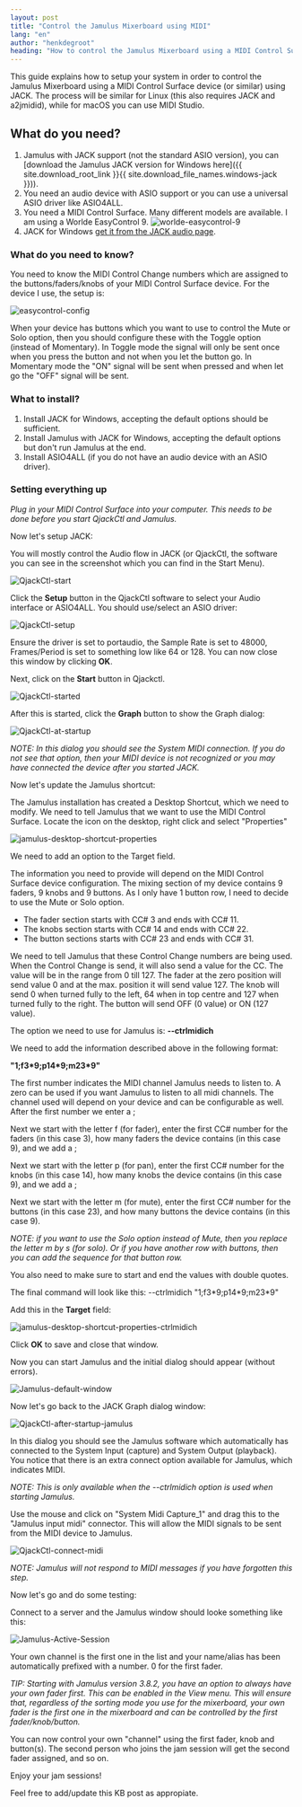 ```yaml
---
layout: post
title: "Control the Jamulus Mixerboard using MIDI"
lang: "en"
author: "henkdegroot"
heading: "How to control the Jamulus Mixerboard using a MIDI Control Surface in Windows using JACK"
---
```


This guide explains how to setup your system in order to control the Jamulus Mixerboard using a MIDI Control Surface device (or similar) using JACK.
The process will be similar for Linux (this also requires JACK and a2jmidid), while for macOS you can use MIDI Studio.

## What do you need?
1. Jamulus with JACK support (not the standard ASIO version), you can [download the Jamulus JACK version for Windows here]({{ site.download_root_link }}{{ site.download_file_names.windows-jack }})).
2. You need an audio device with ASIO support or you can use a universal ASIO driver like ASIO4ALL.
3. You need a MIDI Control Surface. Many different models are available. I am using a Worlde EasyControl 9.
 ![worlde-easycontrol-9](https://user-images.githubusercontent.com/13550012/152056661-a446f24e-0598-4164-bc0f-a2510ab33c5e.png)
4. JACK for Windows [get it from the JACK audio page](https://jackaudio.org/downloads/).

### What do you need to know?
You need to know the MIDI Control Change numbers which are assigned to the buttons/faders/knobs of your MIDI Control Surface device. For the device I use, the setup is:

![easycontrol-config](https://user-images.githubusercontent.com/13550012/152056700-9a70b7b0-ea67-4d7f-b56f-a6bc88824394.png)

When your device has buttons which you want to use to control the Mute or Solo option, then you should configure these with the Toggle option (instead of Momentary). In Toggle mode the signal will only be sent once when you press the button and not when you let the button go. In Momentary mode the "ON" signal will be sent when pressed and when let go the "OFF" signal will be sent.

### What to install?
1. Install JACK for Windows, accepting the default options should be sufficient.
2. Install Jamulus with JACK for Windows, accepting the default options but don't run Jamulus at the end.
3. Install ASIO4ALL (if you do not have an audio device with an ASIO driver).

### Setting everything up
*Plug in your MIDI Control Surface into your computer. This needs to be done before you start QjackCtl and Jamulus.*

Now let's setup JACK:

You will mostly control the Audio flow in JACK (or QjackCtl, the software you can see in the screenshot which you can find in the Start Menu).

![QjackCtl-start](https://user-images.githubusercontent.com/13550012/152056827-8e0c12e4-a683-49ee-a7a5-f3ce3d6d3e2f.png)


Click the **Setup** button in the QjackCtl software to select your Audio interface or ASIO4ALL.
You should use/select an ASIO driver:

![QjackCtl-setup](https://user-images.githubusercontent.com/13550012/152056869-fbab591c-5271-4502-9efc-1670ad8ce720.png)

Ensure the driver is set to portaudio, the Sample Rate is set to 48000,  Frames/Period is set to something low like 64 or 128. You can now close this window by clicking **OK**.

Next, click on the **Start** button in Qjackctl.

![QjackCtl-started](https://user-images.githubusercontent.com/13550012/152056960-8fc51bc6-5cc0-492e-9ff1-298a8dff4c74.png)

After this is started, click the **Graph** button to show the Graph dialog:

![QjackCtl-at-startup](https://user-images.githubusercontent.com/13550012/152056935-b133a172-9894-4a2b-96dc-5aa7e4c5407b.png)

*NOTE: In this dialog you should see the System MIDI connection. If you do not see that option, then your MIDI device is not recognized or you may have connected the device after you started JACK.*

Now let's update the Jamulus shortcut:

The Jamulus installation has created a Desktop Shortcut, which we need to modify. We need to tell Jamulus that we want to use the MIDI Control Surface.
Locate the icon on the desktop, right click and select "Properties"

![jamulus-desktop-shortcut-properties](https://user-images.githubusercontent.com/13550012/152057006-b1878219-e661-4548-9bd3-0fa36422ddb0.png)

We need to add an option to the Target field.

The information you need to provide will depend on the MIDI Control Surface device configuration.
The mixing section of my device contains 9 faders, 9 knobs and 9 buttons. As I only have 1 button row, I need to decide to use the Mute or Solo option.
- The fader section starts with CC# 3 and ends with CC# 11.
- The knobs section starts with CC# 14 and ends with CC# 22.
- The button sections starts with CC# 23 and ends with CC# 31.

We need to tell Jamulus that these Control Change numbers are being used. When the Control Change is send, it will also send a value for the CC. The value will be in the range from 0 till 127.
The fader at the zero position will send value 0 and at the max. position it will send value 127.
The knob will send 0 when turned fully to the left, 64 when in top centre and 127 when turned fully to the right.
The button will send OFF (0 value) or ON (127 value).

The option we need to use for Jamulus is: **--ctrlmidich**

We need to add the information described above in the following format:

**"1;f3\*9;p14\*9;m23\*9"**

The first number indicates the MIDI channel Jamulus needs to listen to. A zero can be used if you want Jamulus to listen to all midi channels. The channel used will depend on your device and can be configurable as well.
After the first number we enter a ;

Next we start with the letter f (for fader), enter the first CC# number for the faders (in this case 3), how many faders the device contains (in this case 9), and we add a ;

Next we start with the letter p (for pan), enter the first CC# number for the knobs (in this case 14), how many knobs the device contains (in this case 9), and we add a ;

Next we start with the letter m (for mute), enter the first CC# number for the buttons (in this case 23), and how many buttons the device contains (in this case 9).

*NOTE: if you want to use the Solo option instead of Mute, then you replace the letter m by s (for solo). Or if you have another row with buttons, then you can add the sequence for that button row.*

You also need to make sure to start and end the values with double quotes.

The final command will look like this: --ctrlmidich "1;f3\*9;p14\*9;m23\*9"

Add this in the **Target** field:

![jamulus-desktop-shortcut-properties-ctrlmidich](https://user-images.githubusercontent.com/13550012/152057135-f356aacf-697d-4aae-8e34-897598783798.png)

Click **OK** to save and close that window.

Now you can start Jamulus and the initial dialog should appear (without errors).

![Jamulus-default-window](https://user-images.githubusercontent.com/13550012/152057183-f696901a-0ec7-49f9-b275-91c2727ad06f.png)

Now let's go back to the JACK Graph dialog window:

![QjackCtl-after-startup-jamulus](https://user-images.githubusercontent.com/13550012/152057213-4c9263a8-f6d7-43e7-91fe-6f40db018b73.png)

In this dialog you should see the Jamulus software which automatically has connected to the System Input (capture) and System Output (playback).
You notice that there is an extra connect option available for Jamulus, which indicates MIDI.

*NOTE: This is only available when the --ctrlmidich option is used when starting Jamulus.*

Use the mouse and click on "System Midi Capture_1" and drag this to the "Jamulus input midi" connector.
This will allow the MIDI signals to be sent from the MIDI device to Jamulus.

![QjackCtl-connect-midi](https://user-images.githubusercontent.com/13550012/152057248-b089ab04-72b6-4340-a5d1-2500a9938dd9.png)

*NOTE: Jamulus will not respond to MIDI messages if you have forgotten this step.*

Now let's go and do some testing:

Connect to a server and the Jamulus window should looke something like this:

![Jamulus-Active-Session](https://user-images.githubusercontent.com/13550012/152057277-80527562-338b-4470-b04e-e03aafcbb30f.png)

Your own channel is the first one in the list and your name/alias has been automatically prefixed with a number. 0 for the first fader.

*TIP: Starting with Jamulus version 3.8.2, you have an option to always have your own fader first. This can be enabled in the View menu. This will ensure that, regardless of the sorting mode you use for the mixerboard, your own fader is the first one in the mixerboard and can be controlled by the first fader/knob/button.*

You can now control your own "channel" using the first fader, knob and button(s). The second person who joins the jam session will get the second fader assigned, and so on.

Enjoy your jam sessions!

Feel free to add/update this KB post as appropiate.
